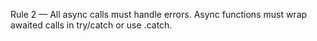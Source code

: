 Rule 2 — All async calls must handle errors.
Async functions must wrap awaited calls in try/catch or use .catch.
